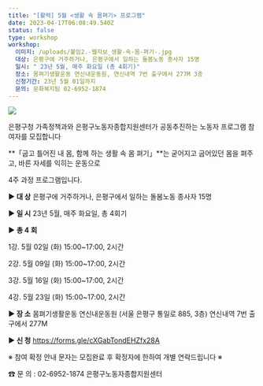 ```yaml
---
title: "[활력] 5월 <생활 속 몸펴기> 프로그램"
date: 2023-04-17T06:08:49.540Z
status: false
type: workshop
workshop:
  이미지: /uploads/붙임2.-웹자보_생활-속-몸-펴기-.jpg
  대상: 은평구에 거주하거나, 은평구에서 일하는 돌봄노동 종사자 15명
  일시: " 23년 5월, 매주 화요일 (총 4회기)"
  장소: 몸펴기생활운동 연신내운동원, 연신내역 7번 출구에서 277M 3층
  신청기간: 23년 5월 01일까지
  문의: 문화복지팀 02-6952-1874
---
```

![](/uploads/붙임2.-웹자보_생활-속-몸-펴기-.jpg)

은평구청 가족정책과와 은평구노동자종합지원센터가 공동추진하는 노동자 프로그램 참여자를 모집합니다

**「굽고 틀어진 내 몸, 함께 하는 생활 속 몸 펴기」**는 굳어지고 굽어있던 몸을 펴주고, 바른 자세를 익히는 운동으로

 4주 과정 프로그램입니다. 

**▶ 대 상**    은평구에 거주하거나, 은평구에서 일하는 돌봄노동 종사자 15명

**▶ 일 시**    23년 5월, 매주 화요일, 총 4회기

**▶ 총 4 회**

1강. 5월 02일 (화) 15:00~17:00, 2시간

2강. 5월 09일 (화) 15:00~17:00, 2시간

3강. 5월 16일 (화) 15:00~17:00, 2시간

4강. 5월 23일 (화) 15:00~17:00, 2시간

**▶ 장 소**   몸펴기생활운동 연신내운동원 (서울 은평구 통일로 885, 3층) 연신내역 7번 출구에서 277M

**▶ 신 청**  https://forms.gle/cXGabTondEHZfx28A

※ 참여 확정 안내 문자는 모집완료 후 확정자에 한하여 개별 연락드립니다 ※

☎ 문 의 : 02-6952-1874 은평구노동자종합지원센터